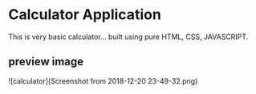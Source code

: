 # Calculator Application

This is very basic calculator... built using pure HTML, CSS, JAVASCRIPT.
 
## preview image
![calculator](Screenshot from 2018-12-20 23-49-32.png)
